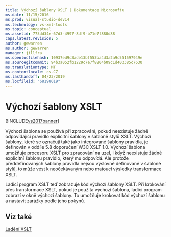 ```yaml
---
title: Výchozí šablony XSLT | Dokumentace Microsoftu
ms.date: 11/15/2016
ms.prod: visual-studio-dev14
ms.technology: vs-xml-tools
ms.topic: conceptual
ms.assetid: 773dd34e-67d3-4997-8df9-b71e7f880d88
caps.latest.revision: 5
author: gewarren
ms.author: gewarren
manager: jillfra
ms.openlocfilehash: 10937ed9c3ade13bf553ba4d3a2a9c551597949e
ms.sourcegitcommit: 94b3a052fb1229c7e7f8804b09c1d403385c7630
ms.translationtype: MT
ms.contentlocale: cs-CZ
ms.lasthandoff: 04/23/2019
ms.locfileid: "68198019"
---
```

# <a name="xslt-default-templates"></a>Výchozí šablony XSLT
[!INCLUDE[vs2017banner](../includes/vs2017banner.md)]

Výchozí šablona se používá při zpracování, pokud neexistuje žádné odpovídající pravidlo explicitní šablony v šabloně stylů XSLT. Výchozí šablony, které se označují také jako integrované šablony pravidla, je definován v oddíle 5.8 doporučení W3C XSLT 1.0. Výchozí šablona umožňuje procesoru XSLT pro zpracování na uzel, i když neexistuje žádné explicitní šablonu pravidlo, který mu odpovídá. Ale protože předdefinovaných šablony pravidla nejsou výslovně definované v šabloně stylů, to může vést k neočekávaným nebo matoucí výsledky transformace XSLT.  
  
 Ladicí program XSLT teď zobrazuje kód výchozí šablony XSLT. Při krokování přes transformace XSLT, pokud je použita výchozí šablona, ladicí program zobrazí v okně výchozí šablony. To umožňuje krokovat kód výchozí šablonu a nastavit zarážky podle jeho pokynů.  
  
## <a name="see-also"></a>Viz také  
 [Ladění XSLT](../xml-tools/debugging-xslt.md)
